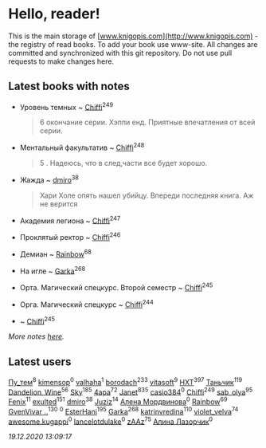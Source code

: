 # Hello, reader!
This is the main storage of [www.knigopis.com](http://www.knigopis.com) - the registry of read books.
To add your book use www-site. All changes are committed and synchronized with this git repository.
Do not use pull requests to make changes here.


## Latest books with notes
* Уровень темных ~ [Chiffi](users/105/105831994080785626680-google)<sup>249</sup>
    > 6 окончание серии. Хэппи енд. Приятные впечатления от всей серии.

* Ментальный факультатив ~ [Chiffi](users/105/105831994080785626680-google)<sup>248</sup>
    > 5 . Надеюсь, что в след,части все будет хорошо.

* Жажда ~ [dmiro](users/571/5714115-vkontakte)<sup>38</sup>
    > Хари Холе опять нашел убийцу. Впереди последняя книга. Аж не верится

* Академия легиона ~ [Chiffi](users/105/105831994080785626680-google)<sup>247</sup>

* Проклятый ректор ~ [Chiffi](users/105/105831994080785626680-google)<sup>246</sup>

* Демиан ~ [Rainbow](users/109/109787328219839805802-google)<sup>68</sup>

* На игле ~ [Garka](users/115/115753719718250012620-google)<sup>268</sup>

* Орта. Магический спецкурс. Второй семестр ~ [Chiffi](users/105/105831994080785626680-google)<sup>245</sup>

* Орга. Магический спецкурс ~ [Chiffi](users/105/105831994080785626680-google)<sup>244</sup>

*  ~ [Chiffi](users/105/105831994080785626680-google)<sup>245</sup>


_More notes [here](latest_books_with_notes.md)._


## Latest users
[Пу_тем](users/344/3448154788585127-facebook)<sup>8</sup> 
[kimensop](users/424/424652224-vkontakte)<sup>0</sup> 
[valhaha](users/177/177642807-vkontakte)<sup>1</sup> 
[borodach](users/157/15706320-vkontakte)<sup>233</sup> 
[vitasoft](users/474/47446642-vkontakte)<sup>9</sup> 
[HXT](users/100/100002563462782-facebook)<sup>397</sup> 
[Таньчик](users/209/2096581563762610-facebook)<sup>119</sup> 
[Dandelion_Wine](users/586/58602788-vkontakte)<sup>56</sup> 
[Sky](users/118/118049897850017649660-googleplus)<sup>185</sup> 
[4apa](users/117/117392596378069249667-google)<sup>72</sup> 
[Janet](users/108/108113656204404967440-google)<sup>835</sup> 
[casio384](users/184/184420962-yandex)<sup>0</sup> 
[Chiffi](users/105/105831994080785626680-google)<sup>249</sup> 
[sab_olya](users/139/139338401-vkontakte)<sup>95</sup> 
[Fenix](users/111/111367585493471720963-google)<sup>11</sup> 
[exulted](users/100/100599204551896265722-google)<sup>151</sup> 
[dmiro](users/571/5714115-vkontakte)<sup>38</sup> 
[Juziz](users/396/396008489-vkontakte)<sup>14</sup> 
[Алена Мордвинова](users/895/8950836871407012829-mailru)<sup>0</sup> 
[Rainbow](users/109/109787328219839805802-google)<sup>69</sup> 
[GvenVivar ..](users/158/158266434925901-facebook)<sup>130</sup> 
[](users/111/111044554398983792388-google)<sup>0</sup> 
[EsterHani](users/305/30558181-vkontakte)<sup>195</sup> 
[Garka](users/115/115753719718250012620-google)<sup>268</sup> 
[katrinvredina](users/233/2336755-vkontakte)<sup>110</sup> 
[violet_velva](users/116/116961712580551399099-google)<sup>74</sup> 
[awesome.kugappi](users/124/1247244686-yandex)<sup>0</sup> 
[lancelotdulake](users/115/115520023053972753965-google)<sup>0</sup> 
[zAAz](users/202/202248233-vkontakte)<sup>75</sup> 
[Алина Лазорчик](users/124/12437524678876070918-mailru)<sup>0</sup> 


_19.12.2020 13:09:17_
